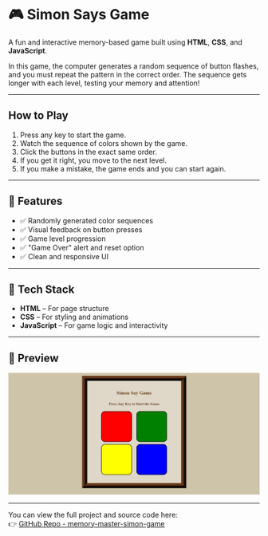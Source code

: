 # 🎮 Simon Says Game

A fun and interactive memory-based game built using **HTML**, **CSS**, and **JavaScript**.

In this game, the computer generates a random sequence of button flashes, and you must repeat the pattern in the correct order. The sequence gets longer with each level, testing your memory and attention!

---

## How to Play

1. Press any key to start the game.
2. Watch the sequence of colors shown by the game.
3. Click the buttons in the exact same order.
4. If you get it right, you move to the next level.
5. If you make a mistake, the game ends and you can start again.

---

## 🌟 Features

- ✅ Randomly generated color sequences
- ✅ Visual feedback on button presses
- ✅ Game level progression
- ✅ "Game Over" alert and reset option
- ✅ Clean and responsive UI

---

## 🧰 Tech Stack

- **HTML** – For page structure
- **CSS** – For styling and animations
- **JavaScript** – For game logic and interactivity

---

## 📸 Preview

<img src = "Screenshot_18-7-2025_192623_.jpeg" alt = "Image">

---

You can view the full project and source code here:  
👉 [GitHub Repo - memory-master-simon-game](https://github.com/VanshChoudhary7/memory-master-simon-game)
